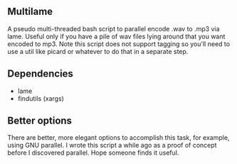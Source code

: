 ## Multilame
A pseudo multi-threaded bash script to parallel encode .wav to .mp3 via lame. Useful only if you have a pile of wav files lying around that you want encoded to mp3. Note this script does not support tagging so you'll need to use a util like picard or whatever to do that in a separate step.

## Dependencies
* lame
* findutils (xargs)

## Better options
There are better, more elegant options to accomplish this task, for example, using GNU parallel.  I wrote this script a while ago as a proof of concept before I discovered parallel.  Hope someone finds it useful.
